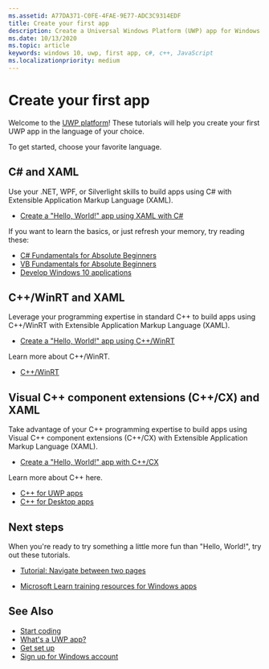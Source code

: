 ```yaml
---
ms.assetid: A77DA371-C0FE-4FAE-9E77-ADC3C9314EDF
title: Create your first app
description: Create a Universal Windows Platform (UWP) app for Windows using your favorite programming language.
ms.date: 10/13/2020
ms.topic: article
keywords: windows 10, uwp, first app, c#, c++, JavaScript
ms.localizationpriority: medium
---
```


# Create your first app

Welcome to the [UWP platform](universal-application-platform-guide.md)! These tutorials will help you create your first UWP app in the language of your choice.

To get started, choose your favorite language.

## C# and XAML

Use your .NET, WPF, or Silverlight skills to build apps using C# with Extensible Application Markup Language (XAML).

* [Create a "Hello, World!" app using XAML with C#](create-a-hello-world-app-xaml-universal.md)

If you want to learn the basics, or just refresh your memory, try reading these:

* [C# Fundamentals for Absolute Beginners](/shows/CSharp-Fundamentals-for-Absolute-Beginners/?l=Lvld4EQIC_2706218949)
* [VB Fundamentals for Absolute Beginners](/training/?l=jqMOvLKbC_9206218965)
* [Develop Windows 10 applications](/training/paths/develop-windows10-apps/)

## C++/WinRT and XAML

Leverage your programming expertise in standard C++ to build apps using C++/WinRT with Extensible Application Markup Language (XAML).

* [Create a "Hello, World!" app using C++/WinRT](create-a-basic-windows-10-app-in-cppwinrt.md)

Learn more about C++/WinRT.

* [C++/WinRT](../cpp-and-winrt-apis/index.md)

## Visual C++ component extensions (C++/CX) and XAML

Take advantage of your C++ programming expertise to build apps using Visual C++ component extensions (C++/CX) with Extensible Application Markup Language (XAML).

* [Create a "Hello, World!" app with C++/CX](create-a-basic-windows-10-app-in-cpp.md)

Learn more about C++ here.

* [C++ for UWP apps](/cpp/cppcx/universal-windows-apps-cpp)
* [C++ for Desktop apps](/cpp/windows/desktop-applications-visual-cpp)

## Next steps

When you're ready to try something a little more fun than "Hello, World!", try out these tutorials.

* [Tutorial: Navigate between two pages](/windows/apps/design/basics/navigate-between-two-pages)

* [Microsoft Learn training resources for Windows apps](/training/browse/?products=windows)

## See Also

* [Start coding](create-uwp-apps.md)
* [What's a UWP app?](universal-application-platform-guide.md)
* [Get set up](/windows/apps/get-started/get-set-up)
* [Sign up for Windows account](/windows/apps/get-started/sign-up)
